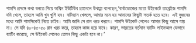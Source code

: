 শামসি প্রসঙ্গে কথা বলতে গিয়ে অশ্বিন ইউটিউব চ্যানেলে উথাপ্পা বলেছেন,‘বার্বাডোজের মতো উইকেটে তাব্রেইজ শামসি যদি খেলে, তাহলে আমি খুব খুশি হব। বার্টম্যান খেললে, আমার মনে হয় আমাদের কিছুটা সতর্ক হতে হবে। এই দুজনের মধ্যে আমি শামসিকেই নিতে চাইব। আমি জানি সে রান খরচ করবে। শামসি উইকেট পেলেও আমার কিছু আসে যায় না। সে যদি ৪০-৪৫-৫০ রান খরচ করে, তাহলে কাজ হয়ে যাবে। কারণ, ভারতের বর্তমান ব্যাটিং লাইনআপ যেভাবে ব্যাটিং করেছে, সে উইকেট পেলেও তেমন কিছু একটা হবে না।’
